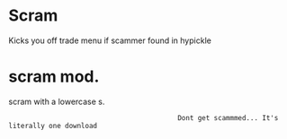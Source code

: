 
# Scram
Kicks you off trade menu if scammer found in hypickle
# scram mod.
scram with a lowercase s.
               
                                              Dont get scammmed... It's literally one download 
